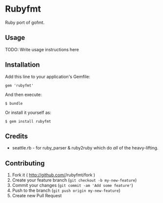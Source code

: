 # Rubyfmt

Ruby port of gofmt.

## Usage

TODO: Write usage instructions here

## Installation

Add this line to your application's Gemfile:

    gem 'rubyfmt'

And then execute:

    $ bundle

Or install it yourself as:

    $ gem install rubyfmt

## Credits

- seattle.rb - for ruby_parser & ruby2ruby which do _all_ of the heavy-lifting.

## Contributing

1. Fork it ( http://github.com/<my-github-username>/rubyfmt/fork )
2. Create your feature branch (`git checkout -b my-new-feature`)
3. Commit your changes (`git commit -am 'Add some feature'`)
4. Push to the branch (`git push origin my-new-feature`)
5. Create new Pull Request
